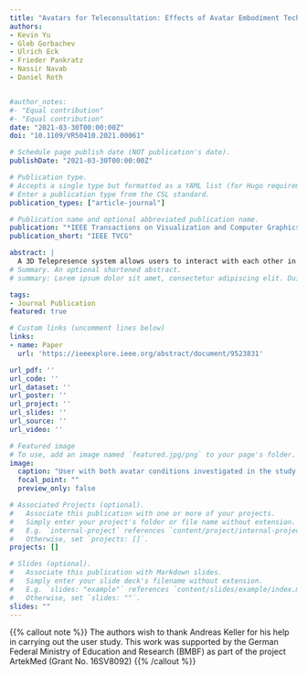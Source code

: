 ```yaml
---
title: "Avatars for Teleconsultation: Effects of Avatar Embodiment Techniques on User Perception in 3D Asymmetric Telepresence"
authors:
- Kevin Yu
- Gleb Gorbachev
- Ulrich Eck
- Frieder Pankratz
- Nassir Navab
- Daniel Roth


#author_notes:
#- "Equal contribution"
#- "Equal contribution"
date: "2021-03-30T00:00:00Z"
doi: "10.1109/VR50410.2021.00061"

# Schedule page publish date (NOT publication's date).
publishDate: "2021-03-30T00:00:00Z"

# Publication type.
# Accepts a single type but formatted as a YAML list (for Hugo requirements).
# Enter a publication type from the CSL standard.
publication_types: ["article-journal"]

# Publication name and optional abbreviated publication name.
publication: "*IEEE Transactions on Visualization and Computer Graphics (TVCG)*"
publication_short: "IEEE TVCG"

abstract: |
  A 3D Telepresence system allows users to interact with each other in a virtual, mixed, or augmented reality (VR, MR, AR) environment, creating a shared space for collaboration and communication. There are two main methods for representing users within these 3D environments. Users can be represented either as point cloud reconstruction-based avatars that resemble a physical user or as virtual character-based avatars controlled by tracking the users' body motion. This work compares both techniques to identify the differences between user representations and their fit in the reconstructed environments regarding the perceived presence, uncanny valley factors, and behavior impression. Our study uses an asymmetric VR/AR teleconsultation system that allows a remote user to join a local scene using VR. The local user observes the remote user with an AR head-mounted display, leading to facial occlusions in the 3D reconstruction. Participants perform a warm-up interaction task followed by a goal-directed collaborative puzzle task, pursuing a common goal. The local user was represented either as a point cloud reconstruction or as a virtual character-based avatar, in which case the point cloud reconstruction of the local user was masked. Our results show that the point cloud reconstruction-based avatar was superior to the virtual character avatar regarding perceived co-presence, social presence, behavioral impression, and humanness. Further, we found that the task type partly affected the perception. The point cloud reconstruction-based approach led to higher usability ratings, while objective performance measures showed no significant difference. We conclude that despite partly missing facial information, the point cloud-based reconstruction resulted in better conveyance of the user behavior and a more coherent fit into the simulation context.
# Summary. An optional shortened abstract.
# summary: Lorem ipsum dolor sit amet, consectetur adipiscing elit. Duis posuere tellus ac convallis placerat. Proin tincidunt magna sed ex sollicitudin condimentum.

tags:
- Journal Publication
featured: true

# Custom links (uncomment lines below)
links:
- name: Paper
  url: 'https://ieeexplore.ieee.org/abstract/document/9523831'

url_pdf: ''
url_code: ''
url_dataset: ''
url_poster: ''
url_project: ''
url_slides: ''
url_source: ''
url_video: ''

# Featured image
# To use, add an image named `featured.jpg/png` to your page's folder. 
image:
  caption: "User with both avatar conditions investigated in the study. Left: The local user of the asymmetric telepresence system was wearing an AR display to interact with the remote user (who was present via VR). Center: In the point-cloud reconstruction based avatar condition (PCR), the local user was represented by the avatar resulting from RGB-D based point cloud reconstruction, which occluded upper parts of the face. Right: In the 3D virtual character based avatar condition (3DVC), the local users point cloud representation was masked and exchanged with a personalized virtual character driven by body, face, and gaze motion tracking."
  focal_point: ""
  preview_only: false

# Associated Projects (optional).
#   Associate this publication with one or more of your projects.
#   Simply enter your project's folder or file name without extension.
#   E.g. `internal-project` references `content/project/internal-project/index.md`.
#   Otherwise, set `projects: []`.
projects: []

# Slides (optional).
#   Associate this publication with Markdown slides.
#   Simply enter your slide deck's filename without extension.
#   E.g. `slides: "example"` references `content/slides/example/index.md`.
#   Otherwise, set `slides: ""`.
slides: ""
---
```


{{% callout note %}}
The authors wish to thank Andreas Keller for his help in carrying out the user study. This work was supported by the German Federal Ministry of Education and Research (BMBF) as part of the project ArtekMed (Grant No. 16SV8092)
{{% /callout %}}



